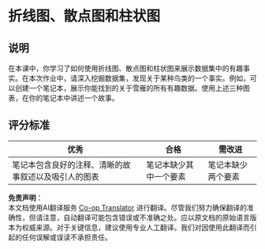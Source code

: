 <!--
CO_OP_TRANSLATOR_METADATA:
{
  "original_hash": "ad163c4fda72c8278280b61cad317ff4",
  "translation_date": "2025-08-25T18:39:15+00:00",
  "source_file": "3-Data-Visualization/09-visualization-quantities/assignment.md",
  "language_code": "zh"
}
-->
# 折线图、散点图和柱状图

## 说明

在本课中，你学习了如何使用折线图、散点图和柱状图来展示数据集中的有趣事实。在本次作业中，请深入挖掘数据集，发现关于某种鸟类的一个事实。例如，可以创建一个笔记本，展示你能找到的关于雪雁的所有有趣数据。使用上述三种图表，在你的笔记本中讲述一个故事。

## 评分标准

优秀 | 合格 | 需改进
--- | --- | --- |
笔记本包含良好的注释、清晰的故事叙述以及吸引人的图表 | 笔记本缺少其中一个要素 | 笔记本缺少两个要素

**免责声明**：  
本文档使用AI翻译服务 [Co-op Translator](https://github.com/Azure/co-op-translator) 进行翻译。尽管我们努力确保翻译的准确性，但请注意，自动翻译可能包含错误或不准确之处。应以原文档的原始语言版本为权威来源。对于关键信息，建议使用专业人工翻译。我们对因使用此翻译而引起的任何误解或误读不承担责任。